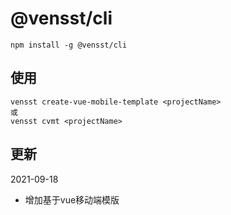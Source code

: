 # @vensst/cli

```
npm install -g @vensst/cli 
```

## 使用
```
vensst create-vue-mobile-template <projectName>
或
vensst cvmt <projectName>
```
## 更新

2021-09-18
* 增加基于vue移动端模版


